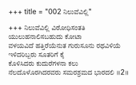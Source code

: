 +++
title = "002 ನಿಲುವೆವಿಲ್ಲಿ"

+++
ನಿಲುವೆವಿಲ್ಲಿ ವಿರೋಧಿಸಂತತಿ  
ಯುಲುಹನಾಲಿಸಬಹುದು ಕೋಟಾ  
ವಳಯವಿದೆ ಹತ್ತಿರೆಯೆನುತ ಗುರುಸೂನು ರಥವಿಳಿಯೆ  
ಇಳಿದರಿಬ್ಬರು ಸೂತರಿಗೆ ಕೈ  
ಕೊಳಿಸಿದರು ಕುದುರೆಗಳನಾ ಕಲು  
ನೆಲದೊಳೊರಗಿದರವರು ಸಮರಶ್ರಮದ ಭಾರದಲಿ     ॥2॥